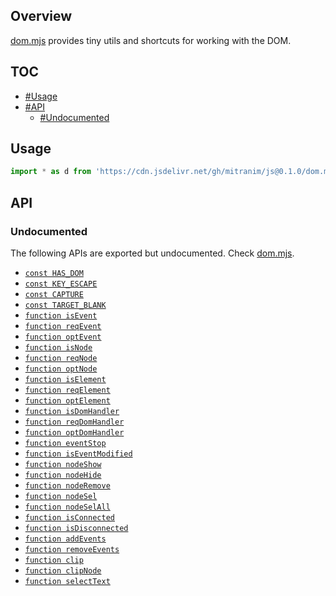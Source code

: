 ## Overview

[dom.mjs](../dom.mjs) provides tiny utils and shortcuts for working with the DOM.

## TOC

* [#Usage](#usage)
* [#API](#api)
  * [#Undocumented](#undocumented)

## Usage

```js
import * as d from 'https://cdn.jsdelivr.net/gh/mitranim/js@0.1.0/dom.mjs'
```

## API

### Undocumented

The following APIs are exported but undocumented. Check [dom.mjs](../dom.mjs).

  * [`const HAS_DOM`](../dom.mjs#L3)
  * [`const KEY_ESCAPE`](../dom.mjs#L8)
  * [`const CAPTURE`](../dom.mjs#L10)
  * [`const TARGET_BLANK`](../dom.mjs#L12)
  * [`function isEvent`](../dom.mjs#L14)
  * [`function reqEvent`](../dom.mjs#L15)
  * [`function optEvent`](../dom.mjs#L16)
  * [`function isNode`](../dom.mjs#L18)
  * [`function reqNode`](../dom.mjs#L19)
  * [`function optNode`](../dom.mjs#L20)
  * [`function isElement`](../dom.mjs#L22)
  * [`function reqElement`](../dom.mjs#L23)
  * [`function optElement`](../dom.mjs#L24)
  * [`function isDomHandler`](../dom.mjs#L26)
  * [`function reqDomHandler`](../dom.mjs#L27)
  * [`function optDomHandler`](../dom.mjs#L28)
  * [`function eventStop`](../dom.mjs#L30)
  * [`function isEventModified`](../dom.mjs#L38)
  * [`function nodeShow`](../dom.mjs#L42)
  * [`function nodeHide`](../dom.mjs#L43)
  * [`function nodeRemove`](../dom.mjs#L44)
  * [`function nodeSel`](../dom.mjs#L45)
  * [`function nodeSelAll`](../dom.mjs#L46)
  * [`function isConnected`](../dom.mjs#L48)
  * [`function isDisconnected`](../dom.mjs#L49)
  * [`function addEvents`](../dom.mjs#L51)
  * [`function removeEvents`](../dom.mjs#L56)
  * [`function clip`](../dom.mjs#L61)
  * [`function clipNode`](../dom.mjs#L72)
  * [`function selectText`](../dom.mjs#L74)
